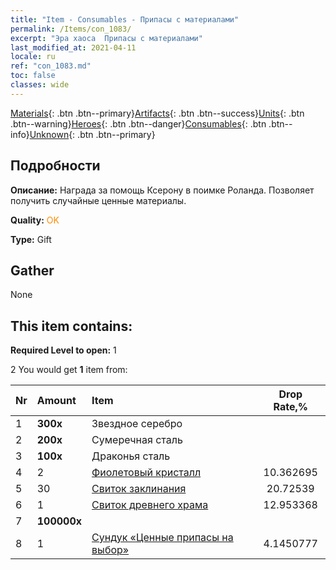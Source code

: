 ```yaml
---
title: "Item - Consumables - Припасы с материалами"
permalink: /Items/con_1083/
excerpt: "Эра хаоса  Припасы с материалами"
last_modified_at: 2021-04-11
locale: ru
ref: "con_1083.md"
toc: false
classes: wide
---
```

 [Materials](/ru/Items/){: .btn .btn--primary}[Artifacts](/ru/Items/Artifacts/){: .btn .btn--success}[Units](/ru/Items/Units/){: .btn .btn--warning}[Heroes](/ru/Items/Heroes/){: .btn .btn--danger}[Consumables](/ru/Items/Consumables/){: .btn .btn--info}[Unknown](/ru/Items/Unknown/){: .btn .btn--primary}

## Подробности
 **Описание:** Награда за помощь Ксерону в поимке Роланда. Позволяет получить случайные ценные материалы.

 **Quality:** <span style="color: #FF8C00">OK</span>

 **Type:** Gift

## Gather

  None

## This item contains:

 **Required Level to open:** 1

 2 You would get **1** item  from:

  | Nr | Amount |     Item    | Drop Rate,% |
  |:---|:-------|:------------|:---------:|
  | 1 |  **300x** | Звездное серебро |  | 12.953368 | 
  | 2 |  **200x** | Сумеречная сталь |  | 15.544042 | 
  | 3 |  **100x** | Драконья сталь |  | 12.953368 | 
  | 4 | 2 | [Фиолетовый кристалл](/ru/Items/con_720/) | 10.362695 | 
  | 5 | 30 | [Свиток заклинания](/ru/Items/con_694/) | 20.72539 | 
  | 6 | 1 | [Свиток древнего храма](/ru/Items/con_697/) | 12.953368 | 
  | 7 |  **100000x** | <i class="fas fa-coins"/> |  | 10.362695 | 
  | 8 | 1 | [Сундук «Ценные припасы на выбор»](/ru/Items/con_1084/) | 4.1450777 | 
